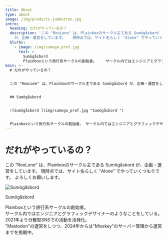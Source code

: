 ```yaml
---
title: About
type: about
image: /img/products-jumbotron.jpg
intro:
  heading: だれがやっているの？
  description: 'この "RooLone" は、Plainboxのサークル主である Sumögåsbord
    が、企画・運営をしています。   現時点では、サイト名らしく "Alone" でやっていくつもりです。    よろしくお願いします。 '
  blurbs:
    - image: /img/sumoga_prof.jpg
      text: >
        Sumögåsbord
        Plainboxという旅行系サークルの創始者。    サークル内ではエンジニアとグラフィックデザイナーのようなことをしている。   2021年より分散型SNSでの活動を活発化。"Mastodon"の運営をしつつ、2024年からは"Misskey"のサーバー管理から運営までを挑戦中。
main: >-
  # だれがやっているの？


  この "RooLone" は、Plainboxのサークル主である Sumögåsbord が、企画・運営をしています。 現時点では、サイト名らしく "Alone" でやっていくつもりです。 よろしくお願いします。


  ## Sumögåsbord 


  ![Sumögåsbord ](img/sumoga_prof.jpg "Sumögåsbord ")


  Plainboxという旅行系サークルの創始者。 サークル内ではエンジニアとグラフィックデザイナーのようなことをしている。 2021年より分散型SNSでの活動を活発化。"Mastodon"の運営をしつつ、2024年からは"Misskey"のサーバー管理から運営までを挑戦中。
---
```

# だれがやっているの？

この "RooLone" は、Plainboxのサークル主である Sumögåsbord が、企画・運営をしています。 現時点では、サイト名らしく "Alone" でやっていくつもりです。 よろしくお願いします。

![Sumögåsbord](img/sumoga_prof.jpg "Sumögåsbord")

Sumögåsbord

Plainboxという旅行系サークルの創始者。\
サークル内ではエンジニアとグラフィックデザイナーのようなことをしている。 2021年より分散型SNSでの活動を活発化。\
"Mastodon"の運営をしつつ、2024年からは"Misskey"のサーバー管理から運営までを挑戦中。